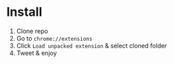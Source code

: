 # Install
1. Clone repo
2. Go to `chrome://extensions`
3. Click `Load unpacked extension` & select cloned folder
4. Tweet & enjoy